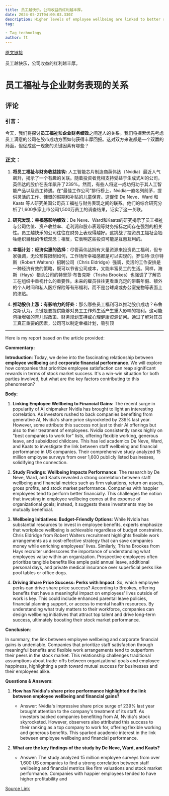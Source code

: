 ```yaml
---
title: 员工越快乐，公司收益的红利越丰厚。
date: 2024-05-21T04:00:03.330Z
description: Higher levels of employee wellbeing are linked to better returns and higher valuations
tag: 

- Tag technology
author: ft
---
```


[原文链接](https://ft.com/content/044fc5f3-e4b4-4b0d-9849-939d8c4f73da)

员工越快乐，公司收益的红利越丰厚。

# **员工福祉与企业财务表现的关系** 

## **评论**

### **引言**： 
今天，我们将探讨**员工福祉**和**企业财务绩效**之间迷人的关系。我们将探索优先考虑员工满意的公司在股市成功方面如何获得丰厚回报。这对双方来说都是一个双赢的局面，但促成这一现象的关键因素有哪些？ 

### **正文：** 

1. **将员工福祉与财务收益挂钩:** 人工智能芯片制造商英伟达（Nvidia）最近人气飙升，揭示了一个有趣的关联。随着投资者竞相支持受益于生成式AI的公司，英伟达的股价在去年飙升了239%。然而，有些人将这一成功归功于其人工智能产品以及员工待遇。在“最佳工作公司”排行榜上，Nvidia一直名列前茅，提供灵活的工作、慷慨的假期和补贴的儿童保育。这促使 De Neve、Ward 和 Kaats 等人研究美国公司员工福祉与财务表现之间的联系。他们的综合研究分析了1,600多家上市公司1,500万员工的调查结果，证实了这一关联。 

2. **研究发现：幸福感影响绩效**：De Neve、Ward和Kaats的研究揭示了员工福祉与公司估值、资产收益率、毛利润和股市表现等财务指标之间存在强烈的相关性。员工越快乐的公司往往在财务上表现得越好。这挑战了投资员工福祉会牺牲组织目标的传统观念；相反，它表明这些投资可能是互惠互利的。 

3. **幸福计划：经济实惠的选择**：尽管英伟达拥有大量资源来投资员工福利，但专家强调，无论预算限制如何，工作场所幸福感都是可以实现的。罗伯特·沃尔特斯（Robert Walters）招聘公司（Chris Eldridge）强调，灵活的工作安排是一种经济有效的策略，既可以节省公司成本，又能丰富员工的生活。同样，海斯（Hays）猎头公司的特里莎·布鲁克斯（Trisha Brookes）也强调了了解员工在组织中重视什么的重要性。未来的雇员往往更看重充足的带薪年假、额外的个人时间和私人医疗保险等有形福利，而不是台球桌或办公室宠物等表面上的津贴。 

4. **推动股价上涨：有影响力的好处**：那么哪些员工福利可以推动股价成功？布鲁克斯认为，关键是要提供能够对员工工作外生活产生重大影响的福利。这可能包括增强的育儿假政策、财务规划支持或心理健康资源访问。通过了解对其员工真正重要的因素，公司可以制定幸福计划，吸引顶

---

Here is my report based on the article provided: 

**Commentary:** 

**Introduction**: Today, we delve into the fascinating relationship between **employee wellbeing** and **corporate financial performance**. We will explore how companies that prioritize employee satisfaction can reap significant rewards in terms of stock market success. It's a win-win situation for both parties involved, but what are the key factors contributing to this phenomenon? 

**Body**: 
1. **Linking Employee Wellbeing to Financial Gains:** The recent surge in popularity of AI chipmaker Nvidia has brought to light an interesting correlation. As investors rushed to back companies benefiting from generative AI, Nvidia's share price skyrocketed by 239% last year. However, some attribute this success not just to their AI offerings but also to their treatment of employees. Nvidia consistently ranks highly on "best companies to work for" lists, offering flexible working, generous leave, and subsidized childcare. This has led academics De Neve, Ward, and Kaats to investigate the link between staff wellbeing and financial performance in US companies. Their comprehensive study analyzed 15 million employee surveys from over 1,600 publicly listed businesses, solidifying the connection. 

2. **Study Findings: Wellbeing Impacts Performance**: The research by De Neve, Ward, and Kaats revealed a strong correlation between staff wellbeing and financial metrics such as firm valuations, return on assets, gross profits, and stock market performance. Companies with happier employees tend to perform better financially. This challenges the notion that investing in employee wellbeing comes at the expense of organizational goals; instead, it suggests these investments may be mutually beneficial. 

3. **Wellbeing Initiatives: Budget-Friendly Options**: While Nvidia has substantial resources to invest in employee benefits, experts emphasize that workplace wellbeing is achievable regardless of budget constraints. Chris Eldridge from Robert Walters recruitment highlights flexible work arrangements as a cost-effective strategy that can save companies money while enriching employees' lives. Similarly, Trisha Brookes from Hays recruiter underscores the importance of understanding what employees value within an organization. Prospective employees often prioritize tangible benefits like ample paid annual leave, additional personal days, and private medical insurance over superficial perks like pool tables or office dogs. 

4. **Driving Share Price Success: Perks with Impact**: So, which employee perks can drive share price success? According to Brookes, offering benefits that have a meaningful impact on employees' lives outside of work is key. This could include enhanced parental leave policies, financial planning support, or access to mental health resources. By understanding what truly matters to their workforce, companies can design wellbeing initiatives that attract top talent and drive long-term success, ultimately boosting their stock market performance. 

**Conclusion**: 

In summary, the link between employee wellbeing and corporate financial gains is undeniable. Companies that prioritize staff satisfaction through meaningful benefits and flexible work arrangements tend to outperform their peers in the stock market. This relationship challenges traditional assumptions about trade-offs between organizational goals and employee happiness, highlighting a path toward mutual success for businesses and their employees alike. 

**Questions & Answers**: 

1. **How has Nvidia's share price performance highlighted the link between employee wellbeing and financial gains?** 
   - Answer: Nvidia's impressive share price surge of 239% last year brought attention to the company's treatment of its staff. As investors backed companies benefiting from AI, Nvidia's stock skyrocketed. However, observers also attributed this success to their ranking as a top company to work for, offering flexible working and generous benefits. This sparked academic interest in the link between employee wellbeing and financial performance. 

2. **What are the key findings of the study by De Neve, Ward, and Kaats?** 
   - Answer: The study analyzed 15 million employee surveys from over 1,600 US companies to find a strong correlation between staff wellbeing and financial metrics like firm valuations and stock market performance. Companies with happier employees tended to have higher profitability and

[Source Link](https://ft.com/content/044fc5f3-e4b4-4b0d-9849-939d8c4f73da)

